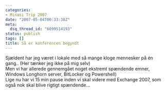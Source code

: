 ```yaml
---
categories:
- Minasi Trip 2007
date: "2007-05-04T00:33:38Z"
meta:
  dsq_thread_id: "6099514193"
status: publish
tags: []
title: Så er konferencen begyndt
---
```

Sjældent har jeg været i lokale med så mange kloge mennesker på én gang.. (Her tænker jeg ikke på mig selv)  
Men vi har allerede gennemgået noget ekstremt spændende emner, Windows Longhorn server, BitLocker og Powershell)  
Lige nu har vi 15 min pause inden vi skal videre med Exchange 2007, som også nok skal blive rigtigt spændende...

